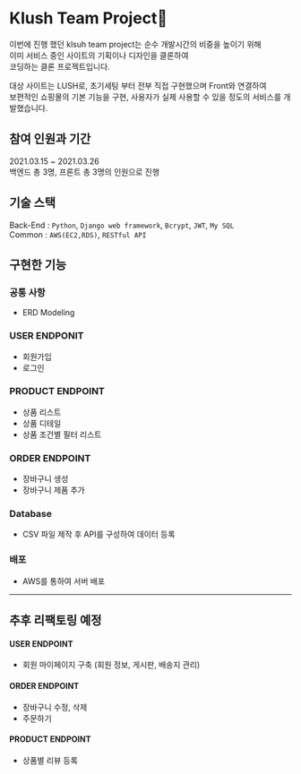 # Klush Team Project🚀
이번에 진행 했던 klsuh team project는 순수 개발시간의 비중을 높이기 위해<br/>
이미 서비스 중인 사이트의 기획이나 디자인을 클론하여<br/>
코딩하는 클론 프로젝트입니다.

대상 사이트는 LUSH로, 초기세팅 부터 전부 직접 구현했으며 Front와 연결하여<br/>
보편적인 쇼핑몰의 기본 기능을 구현, 사용자가 실제 사용할 수 있을 정도의 서비스를 개발했습니다.

## 참여 인원과 기간
2021.03.15 ~ 2021.03.26<br/>
백엔드 총 3명, 프론트 총 3명의 인원으로 진행

## 기술 스택
Back-End : `Python`, `Django web framework`, `Bcrypt`, `JWT`, `My SQL`<br/>
Common : `AWS(EC2,RDS)`, `RESTful API`

## 구현한 기능
### 공통 사항
- ERD Modeling

### USER ENDPONIT
- 회원가입
- 로그인

### PRODUCT ENDPOINT
- 상품 리스트
- 상품 디테일
- 상품 조건별 필터 리스트

### ORDER ENDPOINT
- 장바구니 생성
- 장바구니 제품 추가

### Database
- CSV 파일 제작 후 API를 구성하여 데이터 등록

### 배포
- AWS를 통하여 서버 배포

---

## 추후 리팩토링 예정
#### USER ENDPOINT
- 회원 마이페이지 구축 (회원 정보, 게시판, 배송지 관리)

#### ORDER ENDPOINT
- 장바구니 수정, 삭제
- 주문하기

#### PRODUCT ENDPOINT
- 상품별 리뷰 등록

<br/><br/>
